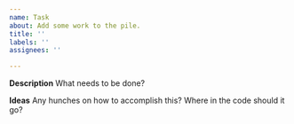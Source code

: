 ```yaml
---
name: Task
about: Add some work to the pile.
title: ''
labels: ''
assignees: ''

---
```


**Description**
What needs to be done?

**Ideas**
Any hunches on how to accomplish this? Where in the code should it go?
